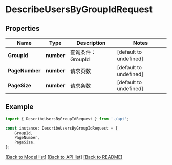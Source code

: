# DescribeUsersByGroupIdRequest


## Properties

Name | Type | Description | Notes
------------ | ------------- | ------------- | -------------
**GroupId** | **number** | 查询条件：GroupId | [default to undefined]
**PageNumber** | **number** | 请求页数 | [default to undefined]
**PageSize** | **number** | 请求条数 | [default to undefined]

## Example

```typescript
import { DescribeUsersByGroupIdRequest } from './api';

const instance: DescribeUsersByGroupIdRequest = {
    GroupId,
    PageNumber,
    PageSize,
};
```

[[Back to Model list]](../README.md#documentation-for-models) [[Back to API list]](../README.md#documentation-for-api-endpoints) [[Back to README]](../README.md)
